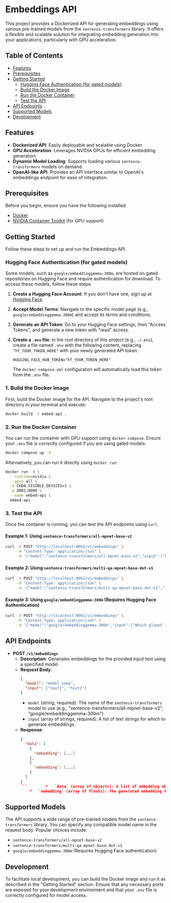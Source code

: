 # Embeddings API

This project provides a Dockerized API for generating embeddings using various pre-trained models from the `sentence-transformers` library. It offers a flexible and scalable solution for integrating embedding generation into your applications, particularly with GPU acceleration.

## Table of Contents

*   [Features](#features)
*   [Prerequisites](#prerequisites)
*   [Getting Started](#getting-started)
    *   [Hugging Face Authentication (for gated models)](#hugging-face-authentication-for-gated-models)
    *   [Build the Docker Image](#1-build-the-docker-image)
    *   [Run the Docker Container](#2-run-the-docker-container)
    *   [Test the API](#3-test-the-api)
*   [API Endpoints](#api-endpoints)
*   [Supported Models](#supported-models)
*   [Development](#development)

## Features

*   **Dockerized API**: Easily deployable and scalable using Docker.
*   **GPU Acceleration**: Leverages NVIDIA GPUs for efficient embedding generation.
*   **Dynamic Model Loading**: Supports loading various `sentence-transformers` models on demand.
*   **OpenAI-like API**: Provides an API interface similar to OpenAI's embeddings endpoint for ease of integration.

## Prerequisites

Before you begin, ensure you have the following installed:

*   [Docker](https://docs.docker.com/get-docker/)
*   [NVIDIA Container Toolkit](https://docs.nvidia.com/datacenter/cloud-native/container-toolkit/latest/install-guide.html) (for GPU support)

## Getting Started

Follow these steps to set up and run the Embeddings API.

### Hugging Face Authentication (for gated models)

Some models, such as `google/embeddinggemma-300m`, are hosted on gated repositories on Hugging Face and require authentication for download. To access these models, follow these steps:

1.  **Create a Hugging Face Account**: If you don't have one, sign up at [Hugging Face](https://huggingface.co/).
2.  **Accept Model Terms**: Navigate to the specific model page (e.g., `google/embeddinggemma-300m`) and accept its terms and conditions.
3.  **Generate an API Token**: Go to your Hugging Face settings, then "Access Tokens", and generate a new token with "read" access.
4.  **Create a `.env` file**: In the root directory of this project (e.g., `./.env`), create a file named `.env` with the following content, replacing `"hf_YOUR_TOKEN_HERE"` with your newly generated API token:

    ```
    HUGGING_FACE_HUB_TOKEN="hf_YOUR_TOKEN_HERE"
    ```
    The `docker-compose.yml` configuration will automatically load this token from the `.env` file.

### 1. Build the Docker Image

First, build the Docker image for the API. Navigate to the project's root directory in your terminal and execute:

```bash
docker build -t embed-api .
```

### 2. Run the Docker Container

You can run the container with GPU support using `docker-compose`. Ensure your `.env` file is correctly configured if you are using gated models.

```bash
docker compose up -d
```

Alternatively, you can run it directly using `docker run`:

```bash
docker run -d \
  --runtime=nvidia \
  --gpus all \
  -e CUDA_VISIBLE_DEVICES=1 \
  -p 8001:8000 \
  --name embed-api \
  embed-api
```

### 3. Test the API

Once the container is running, you can test the API endpoints using `curl`.

#### Example 1: Using `sentence-transformers/all-mpnet-base-v2`

```bash
curl -X POST "http://localhost:8001/v1/embeddings" \
     -H "Content-Type: application/json" \
     -d '{"model":"sentence-transformers/all-mpnet-base-v2","input":["Bonjour", "Comment ça va ?"]}'
```

#### Example 2: Using `sentence-transformers/multi-qa-mpnet-base-dot-v1`

```bash
curl -X POST "http://localhost:8001/v1/embeddings" \
     -H "Content-Type: application/json" \
     -d '{"model":"sentence-transformers/multi-qa-mpnet-base-dot-v1","input":["Bonjour", "Comment ça va ?"]}'
```

#### Example 3: Using `google/embeddinggemma-300m` (Requires Hugging Face Authentication)

```bash
curl -X POST "http://localhost:8001/v1/embeddings" \
     -H "Content-Type: application/json" \
     -d '{"model":"google/embeddinggemma-300m","input":["Which planet is known as the Red Planet?", "Mars, known for its reddish appearance, is often referred to as the Red Planet."]}'
```

## API Endpoints

*   **POST `/v1/embeddings`**
    *   **Description**: Generates embeddings for the provided input text using a specified model.
    *   **Request Body**:
        ```json
        {
          "model": "model_name",
          "input": ["text1", "text2"]
        }
        ```
        *   `model` (string, required): The name of the `sentence-transformers` model to use (e.g., "sentence-transformers/all-mpnet-base-v2", "google/embeddinggemma-300m").
        *   `input` (array of strings, required): A list of text strings for which to generate embeddings.
    *   **Response**:
        ```json
        {
          "data": [
            {
              "embedding": [...]
            },
            {
              "embedding": [...]
            }
          ]
        }
        ```        *   `data` (array of objects): A list of embedding objects, where each object contains:
            *   `embedding` (array of floats): The generated embedding for the corresponding input text.

## Supported Models

The API supports a wide range of pre-trained models from the `sentence-transformers` library. You can specify any compatible model name in the request body. Popular choices include:

*   `sentence-transformers/all-mpnet-base-v2`
*   `sentence-transformers/multi-qa-mpnet-base-dot-v1`
*   `google/embeddinggemma-300m` (Requires Hugging Face authentication)

## Development

To facilitate local development, you can build the Docker image and run it as described in the "Getting Started" section. Ensure that any necessary ports are exposed for your development environment and that your `.env` file is correctly configured for model access.